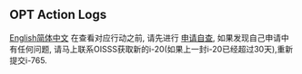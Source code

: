 ## OPT Action Logs
[English](https://ion2014.github.io/OPTActionLogs/index)[简体中文](https://ion2014.github.io/OPTActionLogs/index_cn)
在查看对应行动之前, 请先进行 [申请自查](https://ion2014.github.io/OPTActionLogs/self_check_ch), 如果发现自己申请中有任何问题, 请马上联系OISSS获取新的i-20(如果上一封i-20已经超过30天),重新提交i-765.

